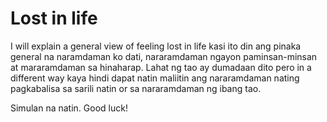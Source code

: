 # Lost in life

I will explain a general view of feeling lost in life kasi ito din ang pinaka general na naramdaman ko dati, nararamdaman ngayon paminsan-minsan at mararamdaman sa hinaharap. Lahat ng tao ay dumadaan dito pero in a different way kaya hindi dapat natin maliitin ang nararamdaman nating pagkabalisa sa sarili natin or sa nararamdaman ng ibang tao. 

Simulan na natin. Good luck!

